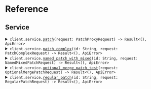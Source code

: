 # Reference
## Service
<details><summary><code>client.service.<a href="/src/api/resources/service/client.rs">patch</a>(request: PatchProxyRequest) -> Result<(), ApiError></code></summary>
<dl>
<dd>

#### 🔌 Usage

<dl>
<dd>

<dl>
<dd>

```rust
use seed_content_types::prelude::*;
use std::collections::HashMap;

#[tokio::main]
async fn main() {
    let config = ClientConfig {
        ..Default::default()
    };
    let client = ContentTypesClient::new(config).expect("Failed to build client");
    client
        .service
        .patch(
            &PatchProxyRequest {
                application: Some("application".to_string()),
                require_auth: Some(true),
            },
            None,
        )
        .await;
}
```
</dd>
</dl>
</dd>
</dl>

#### ⚙️ Parameters

<dl>
<dd>

<dl>
<dd>

**application:** `Option<String>` 
    
</dd>
</dl>

<dl>
<dd>

**require_auth:** `Option<bool>` 
    
</dd>
</dl>
</dd>
</dl>


</dd>
</dl>
</details>

<details><summary><code>client.service.<a href="/src/api/resources/service/client.rs">patch_complex</a>(id: String, request: PatchComplexRequest) -> Result<(), ApiError></code></summary>
<dl>
<dd>

#### 📝 Description

<dl>
<dd>

<dl>
<dd>

Update with JSON merge patch - complex types.
This endpoint demonstrates the distinction between:
- optional<T> fields (can be present or absent, but not null)
- optional<nullable<T>> fields (can be present, absent, or null)
</dd>
</dl>
</dd>
</dl>

#### 🔌 Usage

<dl>
<dd>

<dl>
<dd>

```rust
use seed_content_types::prelude::*;
use std::collections::{HashMap, HashSet};

#[tokio::main]
async fn main() {
    let config = ClientConfig {
        ..Default::default()
    };
    let client = ContentTypesClient::new(config).expect("Failed to build client");
    client
        .service
        .patch_complex(
            &"id".to_string(),
            &PatchComplexRequest {
                name: Some("name".to_string()),
                age: Some(1),
                active: Some(true),
                metadata: Some(HashMap::from([(
                    "metadata".to_string(),
                    serde_json::json!({"key":"value"}),
                )])),
                tags: Some(vec!["tags".to_string(), "tags".to_string()]),
                email: Some(Some("email".to_string())),
                nickname: Some(Some("nickname".to_string())),
                bio: Some(Some("bio".to_string())),
                profile_image_url: Some(Some("profileImageUrl".to_string())),
                settings: Some(Some(HashMap::from([(
                    "settings".to_string(),
                    serde_json::json!({"key":"value"}),
                )]))),
            },
            None,
        )
        .await;
}
```
</dd>
</dl>
</dd>
</dl>

#### ⚙️ Parameters

<dl>
<dd>

<dl>
<dd>

**id:** `String` 
    
</dd>
</dl>

<dl>
<dd>

**name:** `Option<String>` 
    
</dd>
</dl>

<dl>
<dd>

**age:** `Option<i64>` 
    
</dd>
</dl>

<dl>
<dd>

**active:** `Option<bool>` 
    
</dd>
</dl>

<dl>
<dd>

**metadata:** `Option<std::collections::HashMap<String, serde_json::Value>>` 
    
</dd>
</dl>

<dl>
<dd>

**tags:** `Option<Vec<String>>` 
    
</dd>
</dl>

<dl>
<dd>

**email:** `Option<Option<String>>` 
    
</dd>
</dl>

<dl>
<dd>

**nickname:** `Option<Option<String>>` 
    
</dd>
</dl>

<dl>
<dd>

**bio:** `Option<Option<String>>` 
    
</dd>
</dl>

<dl>
<dd>

**profile_image_url:** `Option<Option<String>>` 
    
</dd>
</dl>

<dl>
<dd>

**settings:** `Option<Option<std::collections::HashMap<String, serde_json::Value>>>` 
    
</dd>
</dl>
</dd>
</dl>


</dd>
</dl>
</details>

<details><summary><code>client.service.<a href="/src/api/resources/service/client.rs">named_patch_with_mixed</a>(id: String, request: NamedMixedPatchRequest) -> Result<(), ApiError></code></summary>
<dl>
<dd>

#### 📝 Description

<dl>
<dd>

<dl>
<dd>

Named request with mixed optional/nullable fields and merge-patch content type.
This should trigger the NPE issue when optional fields aren't initialized.
</dd>
</dl>
</dd>
</dl>

#### 🔌 Usage

<dl>
<dd>

<dl>
<dd>

```rust
use seed_content_types::prelude::*;
use std::collections::HashMap;

#[tokio::main]
async fn main() {
    let config = ClientConfig {
        ..Default::default()
    };
    let client = ContentTypesClient::new(config).expect("Failed to build client");
    client
        .service
        .named_patch_with_mixed(
            &"id".to_string(),
            &NamedMixedPatchRequest {
                app_id: Some("appId".to_string()),
                instructions: Some("instructions".to_string()),
                active: Some(true),
            },
            None,
        )
        .await;
}
```
</dd>
</dl>
</dd>
</dl>

#### ⚙️ Parameters

<dl>
<dd>

<dl>
<dd>

**id:** `String` 
    
</dd>
</dl>

<dl>
<dd>

**app_id:** `Option<String>` 
    
</dd>
</dl>

<dl>
<dd>

**instructions:** `Option<String>` 
    
</dd>
</dl>

<dl>
<dd>

**active:** `Option<bool>` 
    
</dd>
</dl>
</dd>
</dl>


</dd>
</dl>
</details>

<details><summary><code>client.service.<a href="/src/api/resources/service/client.rs">optional_merge_patch_test</a>(request: OptionalMergePatchRequest) -> Result<(), ApiError></code></summary>
<dl>
<dd>

#### 📝 Description

<dl>
<dd>

<dl>
<dd>

Test endpoint to verify Optional field initialization and JsonSetter with Nulls.SKIP.
This endpoint should:
1. Not NPE when fields are not provided (tests initialization)
2. Not NPE when fields are explicitly null in JSON (tests Nulls.SKIP)
</dd>
</dl>
</dd>
</dl>

#### 🔌 Usage

<dl>
<dd>

<dl>
<dd>

```rust
use seed_content_types::prelude::*;
use std::collections::HashMap;

#[tokio::main]
async fn main() {
    let config = ClientConfig {
        ..Default::default()
    };
    let client = ContentTypesClient::new(config).expect("Failed to build client");
    client
        .service
        .optional_merge_patch_test(
            &OptionalMergePatchRequest {
                required_field: "requiredField".to_string(),
                optional_string: Some("optionalString".to_string()),
                optional_integer: Some(1),
                optional_boolean: Some(true),
                nullable_string: Some("nullableString".to_string()),
            },
            None,
        )
        .await;
}
```
</dd>
</dl>
</dd>
</dl>

#### ⚙️ Parameters

<dl>
<dd>

<dl>
<dd>

**required_field:** `String` 
    
</dd>
</dl>

<dl>
<dd>

**optional_string:** `Option<String>` 
    
</dd>
</dl>

<dl>
<dd>

**optional_integer:** `Option<i64>` 
    
</dd>
</dl>

<dl>
<dd>

**optional_boolean:** `Option<bool>` 
    
</dd>
</dl>

<dl>
<dd>

**nullable_string:** `Option<String>` 
    
</dd>
</dl>
</dd>
</dl>


</dd>
</dl>
</details>

<details><summary><code>client.service.<a href="/src/api/resources/service/client.rs">regular_patch</a>(id: String, request: RegularPatchRequest) -> Result<(), ApiError></code></summary>
<dl>
<dd>

#### 📝 Description

<dl>
<dd>

<dl>
<dd>

Regular PATCH endpoint without merge-patch semantics
</dd>
</dl>
</dd>
</dl>

#### 🔌 Usage

<dl>
<dd>

<dl>
<dd>

```rust
use seed_content_types::prelude::*;
use std::collections::HashMap;

#[tokio::main]
async fn main() {
    let config = ClientConfig {
        ..Default::default()
    };
    let client = ContentTypesClient::new(config).expect("Failed to build client");
    client
        .service
        .regular_patch(
            &"id".to_string(),
            &RegularPatchRequest {
                field_1: Some("field1".to_string()),
                field_2: Some(1),
            },
            None,
        )
        .await;
}
```
</dd>
</dl>
</dd>
</dl>

#### ⚙️ Parameters

<dl>
<dd>

<dl>
<dd>

**id:** `String` 
    
</dd>
</dl>

<dl>
<dd>

**field_1:** `Option<String>` 
    
</dd>
</dl>

<dl>
<dd>

**field_2:** `Option<i64>` 
    
</dd>
</dl>
</dd>
</dl>


</dd>
</dl>
</details>
